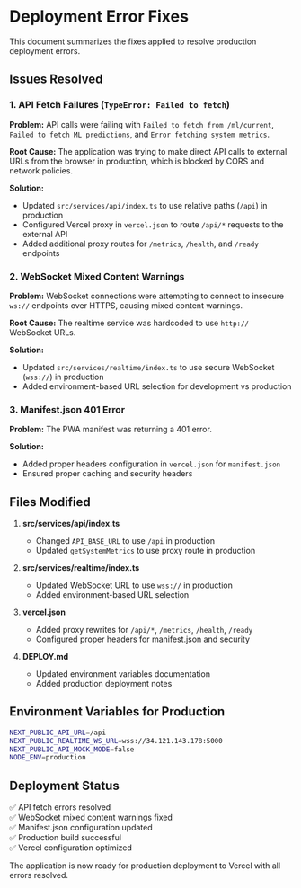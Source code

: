 # Deployment Error Fixes

This document summarizes the fixes applied to resolve production deployment errors.

## Issues Resolved

### 1. API Fetch Failures (`TypeError: Failed to fetch`)

**Problem:** API calls were failing with `Failed to fetch from /ml/current`, `Failed to fetch ML predictions`, and `Error fetching system metrics`.

**Root Cause:** The application was trying to make direct API calls to external URLs from the browser in production, which is blocked by CORS and network policies.

**Solution:** 
- Updated `src/services/api/index.ts` to use relative paths (`/api`) in production
- Configured Vercel proxy in `vercel.json` to route `/api/*` requests to the external API
- Added additional proxy routes for `/metrics`, `/health`, and `/ready` endpoints

### 2. WebSocket Mixed Content Warnings

**Problem:** WebSocket connections were attempting to connect to insecure `ws://` endpoints over HTTPS, causing mixed content warnings.

**Root Cause:** The realtime service was hardcoded to use `http://` WebSocket URLs.

**Solution:**
- Updated `src/services/realtime/index.ts` to use secure WebSocket (`wss://`) in production
- Added environment-based URL selection for development vs production

### 3. Manifest.json 401 Error

**Problem:** The PWA manifest was returning a 401 error.

**Solution:**
- Added proper headers configuration in `vercel.json` for `manifest.json`
- Ensured proper caching and security headers

## Files Modified

1. **src/services/api/index.ts**
   - Changed `API_BASE_URL` to use `/api` in production
   - Updated `getSystemMetrics` to use proxy route in production

2. **src/services/realtime/index.ts**
   - Updated WebSocket URL to use `wss://` in production
   - Added environment-based URL selection

3. **vercel.json**
   - Added proxy rewrites for `/api/*`, `/metrics`, `/health`, `/ready`
   - Configured proper headers for manifest.json and security

4. **DEPLOY.md**
   - Updated environment variables documentation
   - Added production deployment notes

## Environment Variables for Production

```bash
NEXT_PUBLIC_API_URL=/api
NEXT_PUBLIC_REALTIME_WS_URL=wss://34.121.143.178:5000
NEXT_PUBLIC_API_MOCK_MODE=false
NODE_ENV=production
```

## Deployment Status

✅ API fetch errors resolved  
✅ WebSocket mixed content warnings fixed  
✅ Manifest.json configuration updated  
✅ Production build successful  
✅ Vercel configuration optimized  

The application is now ready for production deployment to Vercel with all errors resolved.